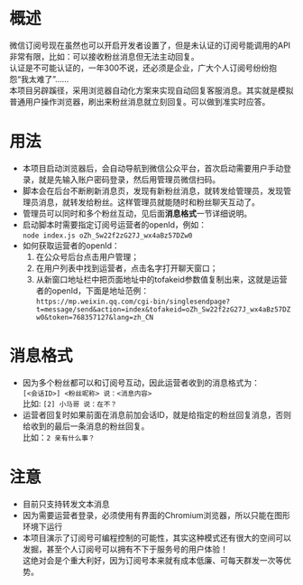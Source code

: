 # 概述
微信订阅号现在虽然也可以开启开发者设置了，但是未认证的订阅号能调用的API非常有限，比如：可以接收粉丝消息但无法主动回复。<br/>
认证是不可能认证的，一年300不说，还必须是企业，广大个人订阅号纷纷抱怨“我太难了”……<br/>
本项目另辟蹊径，采用浏览器自动化方案来实现自动回复客服消息。其实就是模拟普通用户操作浏览器，刷出来粉丝消息就立刻回复。可以做到准实时应答。<br/>

# 用法
* 本项目启动浏览器后，会自动导航到微信公众平台，首次启动需要用户手动登录，就是先输入账户密码登录，然后用管理员微信扫码。
* 脚本会在后台不断刷新消息页，发现有新粉丝消息，就转发给管理员，发现管理员消息，就转发给粉丝。这样管理员就能随时和粉丝聊天互动了。
* 管理员可以同时和多个粉丝互动，见后面**消息格式**一节详细说明。
* 启动脚本时需要指定订阅号运营者的openId，例如：<br/>
  `node index.js oZh_Sw22f2zG27J_wx4aBz57DZw0`
* 如何获取运营者的openId：<br/>
  1. 在公众号后台点击用户管理；
  1. 在用户列表中找到运营者，点击名字打开聊天窗口；
  1. 从新窗口地址栏中把页面地址中的tofakeid参数值复制出来，这就是运营者的openId，下面是地址范例：<br/>
    `https://mp.weixin.qq.com/cgi-bin/singlesendpage?t=message/send&action=index&tofakeid=oZh_Sw22f2zG27J_wx4aBz57DZw0&token=768357127&lang=zh_CN`

# 消息格式
* 因为多个粉丝都可以和订阅号互动，因此运营者收到的消息格式为：<br/>
  `[<会话ID>] <粉丝昵称> 说：<消息内容>`<br/>
  比如: `[2] 小马哥 说：在不？`
* 运营者回复时如果前面在消息前加会话ID，就是给指定的粉丝回复消息，否则给收到的最后一条消息的粉丝回复。<br/>
  比如：`2 亲有什么事？`

# 注意
* 目前只支持转发文本消息
* 因为需要运营者登录，必须使用有界面的Chromium浏览器，所以只能在图形环境下运行
* 本项目演示了订阅号可编程控制的可能性，其实这种模式还有很大的空间可以发掘，甚至个人订阅号可以拥有不下于服务号的用户体验！<br/>
  这绝对会是个重大利好，因为订阅号本来就有成本低廉、可每天群发一次等优势。


